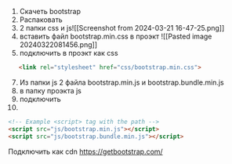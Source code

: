 1.  Скачеть bootstrap
2.  Распаковать
3. 2 папки css и js![[Screenshot from 2024-03-21 16-47-25.png]]
4. вставить файл bootstrap.min.css в проэкт
![[Pasted image 20240322081456.png]]
5. подключить в проэкт как css
 ```html 
	<link rel="stylesheet" href="css/bootstrap.min.css">
 ```
7. Из папки js 2 файла bootstrap.min.js  и bootstrap.bundle.min.js
8. в папку проэкта js 
9. подключить 
10. 
```html
<!-- Example <script> tag with the path -->
<script src="js/bootstrap.min.js"></script>
<script src="js/bootstrap.bundle.min.js"></script>

``` 

Подключить как cdn
		https://getbootstrap.com/